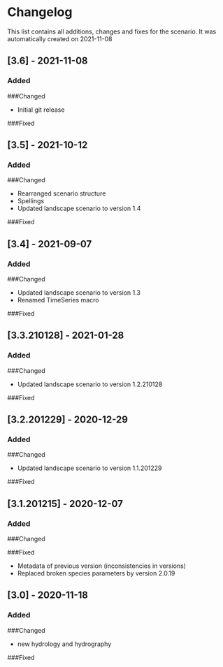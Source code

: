 # Changelog
This list contains all additions, changes and fixes for the scenario.
It was automatically created on 2021-11-08

## [3.6] - 2021-11-08
### Added

###Changed
- Initial git release

###Fixed


## [3.5] - 2021-10-12
### Added

###Changed
- Rearranged scenario structure
- Spellings
- Updated landscape scenario to version 1.4

###Fixed


## [3.4] - 2021-09-07
### Added

###Changed
- Updated landscape scenario to version 1.3
- Renamed TimeSeries macro

###Fixed


## [3.3.210128] - 2021-01-28
### Added

###Changed
- Updated landscape scenario to version 1.2.210128

###Fixed


## [3.2.201229] - 2020-12-29
### Added

###Changed
- Updated landscape scenario to version 1.1.201229

###Fixed


## [3.1.201215] - 2020-12-07
### Added

###Changed

###Fixed
- Metadata of previous version (inconsistencies in versions)
- Replaced broken species parameters by version 2.0.19


## [3.0] - 2020-11-18
### Added

###Changed
- new hydrology and hydrography

###Fixed
